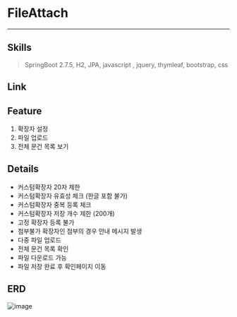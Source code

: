 # FileAttach
---
## Skills
> SpringBoot 2.7.5, H2, JPA, javascript , jquery, thymleaf, bootstrap, css


## Link


## Feature
1. 확장자 설정
2. 파일 업로드
3. 전체 문건 목록 보기 


## Details
- 커스텀확장자 20자 제한
- 커스텀확장자 유효성 체크 (한글 포함 불가) 
- 커스텀확장자 중복 등록 체크 
- 커스텀확장자 저장 개수 제한 (200개)
- 고정 확장자 등록 불가
- 첨부불가 확장자인 첨부의 경우 안내 메시지 발생
- 다중 파일 업로드
- 전체 문건 목록 확인
- 파일 다운로드 가능
- 파일 저장 완료 후 확인페이지 이동
 
## ERD
![image](https://user-images.githubusercontent.com/16586926/199549251-1d89de21-f546-4ede-9cca-ee0e6ecd33f1.png)

